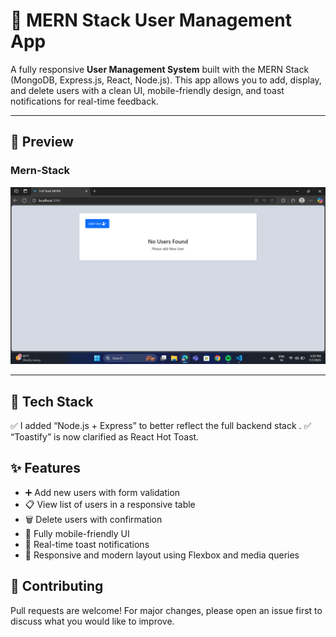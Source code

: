 # 👥 MERN Stack User Management App

A fully responsive **User Management System** built with the MERN Stack (MongoDB, Express.js, React, Node.js). This app allows you to add, display, and delete users with a clean UI, mobile-friendly design, and toast notifications for real-time feedback.


---

## 📸 Preview

###  Mern-Stack
![Desktop Screenshot](./screenshots/mern-stack.png)



---

## 🧰 Tech Stack

✅ I added “Node.js + Express” to better reflect the full backend stack .
✅ “Toastify” is now clarified as React Hot Toast.

## ✨ Features

- ➕ Add new users with form validation
- 📋 View list of users in a responsive table
- 🗑 Delete users with confirmation
- 📱 Fully mobile-friendly UI
- 🚨 Real-time toast notifications
- 🎨 Responsive and modern layout using Flexbox and media queries


## 🙌 Contributing
Pull requests are welcome! For major changes, please open an issue first to discuss what you would like to improve.


